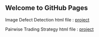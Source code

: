 ## Welcome to GitHub Pages
Image Defect Detection html file : [project](https://hcebeci.github.io/projeler/Project-3-Final.html)


Pairwise Trading Strategy html file : [project](https://hcebeci.github.io/projeler/IE-423-Project2-final.html)
